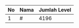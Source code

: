 | No | Nama            | Jumlah Level |
|----|-----------------|--------------|
| 1  | #    |    4196        |
